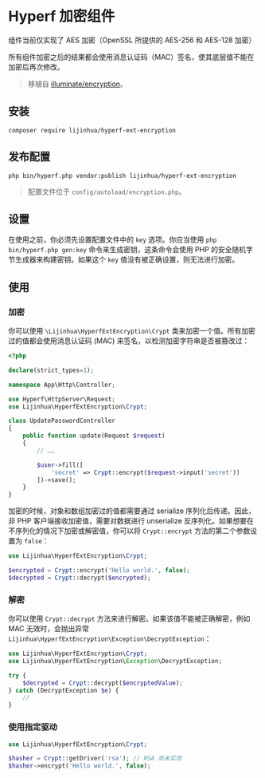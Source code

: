 # Hyperf 加密组件

组件当前仅实现了 AES 加密（OpenSSL 所提供的 AES-256 和 AES-128 加密）

所有组件加密之后的结果都会使用消息认证码（MAC）签名，使其底层值不能在加密后再次修改。

> 移植自 [illuminate/encryption](https://github.com/illuminate/encryption )。

## 安装

```shell script
composer require lijinhua/hyperf-ext-encryption
```

## 发布配置

```shell script
php bin/hyperf.php vendor:publish lijinhua/hyperf-ext-encryption
```

> 配置文件位于 `config/autoload/encryption.php`。

## 设置

在使用之前，你必须先设置配置文件中的 `key` 选项。你应当使用 `php bin/hyperf.php gen:key` 命令来生成密钥，这条命令会使用 PHP 的安全随机字节生成器来构建密钥。如果这个 `key` 值没有被正确设置，则无法进行加密。

## 使用

### 加密

你可以使用 `\Lijinhua\HyperfExtEncryption\Crypt` 类来加密一个值。所有加密过的值都会使用消息认证码 (MAC) 来签名，以检测加密字符串是否被篡改过：

```php
<?php

declare(strict_types=1);

namespace App\Http\Controller;

use Hyperf\HttpServer\Request;
use Lijinhua\HyperfExtEncryption\Crypt;

class UpdatePasswordController
{
    public function update(Request $request)
    {
        // ……

        $user->fill([
            'secret' => Crypt::encrypt($request->input('secret'))
        ])->save();
    }
}
```

加密的时候，对象和数组加密过的值都需要通过 serialize 序列化后传递。因此，非 PHP 客户端接收加密值，需要对数据进行 unserialize 反序列化。如果想要在不序列化的情况下加密或解密值，你可以将 `Crypt::encrypt` 方法的第二个参数设置为 `false`：

```php
use Lijinhua\HyperfExtEncryption\Crypt;

$encrypted = Crypt::encrypt('Hello world.', false);
$decrypted = Crypt::decrypt($encrypted);
```

### 解密

你可以使用 `Crypt::decrypt` 方法来进行解密。如果该值不能被正确解密，例如 MAC 无效时，会抛出异常 `Lijinhua\HyperfExtEncryption\Exception\DecryptException`：

```php
use Lijinhua\HyperfExtEncryption\Crypt;
use Lijinhua\HyperfExtEncryption\Exception\DecryptException;

try {
    $decrypted = Crypt::decrypt($encryptedValue);
} catch (DecryptException $e) {
    // 
}
```

### 使用指定驱动

```php
use Lijinhua\HyperfExtEncryption\Crypt;

$hasher = Crypt::getDriver('rsa'); // RSA 尚未实现
$hasher->encrypt('Hello world.', false);
```

